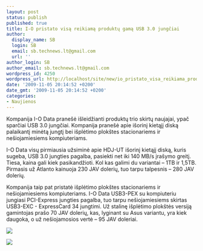 ```yaml
---
layout: post
status: publish
published: true
title: I-O pristato visą reikiamą produktų gamą USB 3.0 jungčiai
author:
  display_name: SB
  login: SB
  email: sb.technews.lt@gmail.com
  url: ''
author_login: SB
author_email: sb.technews.lt@gmail.com
wordpress_id: 4250
wordpress_url: http://localhost/site/new/io_pristato_visa_reikiama_produktu_gama_usb_30_jungciai/
date: '2009-11-05 20:14:52 +0200'
date_gmt: '2009-11-05 20:14:52 +0200'
categories:
- Naujienos
---
```

<p>Kompanija I-O Data pranešė išleidžianti produktų trio skirtų naujajai, ypač sparčiai USB 3.0 jungčiai. Kompanija pranešė apie išorinį kietąjį diską palaikantį minėtą jungtį bei išplėtimo plokštes stacionariems ir nešiojamiesiems kompiuteriams.</p>
<p>I-O Data visų pirmiausia užsiminė apie HDJ-UT išorinį kietąjį diską, kuris sugeba, USB 3.0 jungties pagalba, pasiekti net iki 140 MB/s įrašymo greitį. Tiesa, kaina gali kiek pasikandžioti. Kol kas galimi du variantai – 1TB ir 1,5TB. Pirmasis už Atlanto kainuoja 230 JAV dolerių, tuo tarpu talpesnis – 280 JAV dolerių.</p>
<p>Kompanija taip pat pristatė išplėtimo plokštes stacionariems ir nešiojamiesiems kompiuteriams. I-O Data USB3-PEX su kompiuteriu jungiasi PCI-Express jungties pagalba, tuo tarpu nešiojamiesiems skirtas USB3-EXC - ExpressCard 34 jungtimi. Už stalinę išplėtimo plokštės versiją gamintojas prašo 70 JAV dolerių, kas, lyginant su Asus variantu, yra kiek daugoka, o už nešiojamosios vertė – 95 JAV doleriai.</p>
<p><img src="http://www.techpowerup.com/img/09-11-05/25c.jpg" /></p>
<p><img src="http://www.techpowerup.com/img/09-11-05/25b.jpg" /></p>
